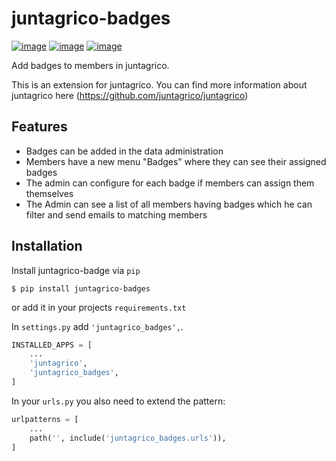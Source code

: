 # juntagrico-badges

[![image](https://github.com/juntagrico/juntagrico-badges/actions/workflows/juntagrico-ci.yml/badge.svg?branch=main&event=push)](https://github.com/juntagrico/juntagrico-badges/actions/workflows/juntagrico-ci.yml)
[![image](https://img.shields.io/github/last-commit/juntagrico/juntagrico-badges.svg)](https://github.com/juntagrico/juntagrico-badges)
[![image](https://img.shields.io/github/commit-activity/y/juntagrico/juntagrico-badges)](https://github.com/juntagrico/juntagrico-badges)

Add badges to members in juntagrico.

This is an extension for juntagrico. You can find more information about juntagrico here
(https://github.com/juntagrico/juntagrico)

## Features

* Badges can be added in the data administration
* Members have a new menu "Badges" where they can see their assigned badges
* The admin can configure for each badge if members can assign them themselves
* The Admin can see a list of all members having badges which he can filter and send emails to matching members

## Installation


Install juntagrico-badge via `pip`

    $ pip install juntagrico-badges

or add it in your projects `requirements.txt`

In `settings.py` add `'juntagrico_badges',`.

```python
INSTALLED_APPS = [
    ...
    'juntagrico',
    'juntagrico_badges',
]
```

In your `urls.py` you also need to extend the pattern:

```python
urlpatterns = [
    ...
    path('', include('juntagrico_badges.urls')),
]
```
